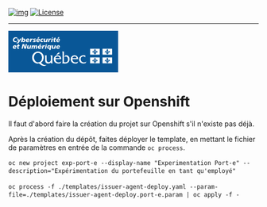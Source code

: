 <!-- ENTETE -->
[![img](https://img.shields.io/badge/Lifecycle-Experimental-339999)](https://www.quebec.ca/gouv/politiques-orientations/vitrine-numeriqc/accompagnement-des-organismes-publics/demarche-conception-services-numeriques)
[![License](https://img.shields.io/badge/Licence-LiLiQ--P-blue)](https://github.com/CQEN-QDCE/.github/blob/main/LICENCE.md)

---

<div>
    <img src="https://github.com/CQEN-QDCE/.github/blob/main/images/mcn.png" />
</div>
<!-- FIN ENTETE -->

# Déploiement sur Openshift 

Il faut d'abord faire la création du projet sur Openshift s'il n'existe pas déjà. 

Après la création du dépôt, faites déployer le template, en mettant le fichier de paramètres en entrée de la commande `oc process`. 

```
oc new project exp-port-e --display-name "Experimentation Port-e" --description="Expérimentation du portefeuille en tant qu'employé" 

oc process -f ./templates/issuer-agent-deploy.yaml --param-file=./templates/issuer-agent-deploy.port-e.param | oc apply -f -
```